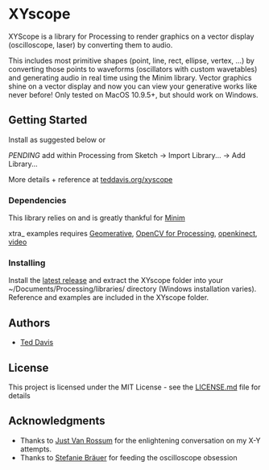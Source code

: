 # XYscope

XYScope is a library for Processing to render graphics on a vector display (oscilloscope, laser) by converting them to audio.

This includes most primitive shapes (point, line, rect, ellipse, vertex, ...) by converting those points to waveforms (oscillators with custom wavetables) and generating audio in real time using the Minim library. Vector graphics shine on a vector display and now you can view your generative works like never before! Only tested on MacOS 10.9.5+, but should work on Windows.

## Getting Started

Install as suggested below or 

*PENDING* add within Processing from Sketch -> Import Library... -> Add Library...

More details + reference at [teddavis.org/xyscope](http://www.teddavis.org/xyscope)

### Dependencies

This library relies on and is greatly thankful for [Minim](https://github.com/ddf/Minim)

xtra_ examples requires [Geomerative](https://github.com/rikrd/geomerative), [OpenCV for Processing](https://github.com/atduskgreg/opencv-processing), [openkinect](https://github.com/shiffman/OpenKinect-for-Processing), [video](https://github.com/processing/processing-video)

### Installing

Install the [latest release](https://github.com/ffd8/xyscope/releases) and extract the XYscope folder into your ~/Documents/Processing/libraries/ directory (Windows installation varies). Reference and examples are included in the XYscope folder.

## Authors

* [Ted Davis](http://teddavis.org)

## License

This project is licensed under the MIT License - see the [LICENSE.md](LICENSE.md) file for details

## Acknowledgments

* Thanks to [Just Van Rossum](http://dailydrawbot.tumblr.com) for the enlightening conversation on my X-Y attempts.
* Thanks to [Stefanie Bräuer](https://mewi.unibas.ch/seminar/personen/profil/portrait/person/stefaniebraeuer/) for feeding the oscilloscope obsession


